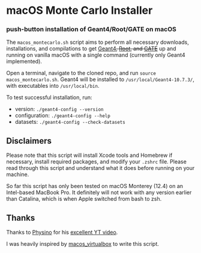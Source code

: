 # macOS Monte Carlo Installer
### push-button installation of Geant4/Root/GATE on macOS

The `macos_montecarlo.sh` script aims to perform all necessary downloads, installations, and compilations to get [Geant4](https://geant4.web.cern.ch)~~, [Root](https://root.cern.ch), and [GATE](http://www.opengatecollaboration.org)~~ up and running on vanilla macOS with a single command (currently only Geant4 implemented).

Open a terminal, navigate to the cloned repo, and run `source macos_montecarlo.sh`. Geant4 will be installed to `/usr/local/Geant4-10.7.3/`, with executables into `/usr/local/bin`.

To test successful installation, run:
- version: `./geant4-config --version`
- configuration: `./geant4-config --help`
- datasets: `./geant4-config --check-datasets`

## Disclaimers

Please note that this script will install Xcode tools and Homebrew if necessary, install required packages, and modify your `.zshrc` file. Please read through this script and understand what it does before running on your machine. 

So far this script has only been tested on macOS Monterey (12.4) on an Intel-based MacBook Pro. It definitely will not work with any version earlier than Catalina, which is when Apple switched from bash to zsh.

## Thanks

Thanks to [Physino](https://www.youtube.com/c/PhysinoXyz) for his [excellent YT video](https://www.youtube.com/watch?v=Qk34s9xIF_4&t=839s).

I was heavily inspired by [macos_virtualbox](https://github.com/myspaghetti/macos-virtualbox) to write this script.